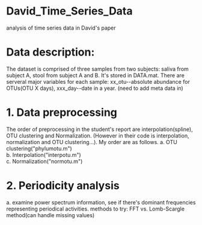 # David_Time_Series_Data
analysis of time series data in David's paper

# Data description:
The dataset is comprised of three samples from two subjects: saliva from subject A, stool from subject A and B. 
It's stored in DATA.mat. There are serveral major variables for each sample: xx_otu--absolute abundance for OTUs(OTU X days),
xxx_day--date in a year. (need to add meta data in)

# 1. Data preprocessing
The order of preprocessing in the student's report are interpolation(spline), OTU clustering and Normalization.
(However in their code is interpolation, normalization and OTU clustering...). My order are as follows.
 a. OTU clustering("phylumotu.m")  
 b. Interpolation("interpotu.m")  
 c. Normalization("normotu.m")  


# 2. Periodicity analysis
 a. examine power spectrum information, see if there's dominant frequencies representing periodical activities.
    methods to try: FFT vs. Lomb-Scargle method(can handle missing values)
